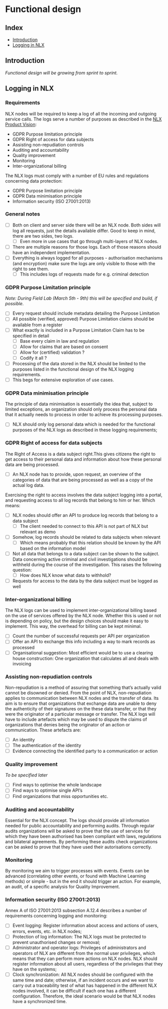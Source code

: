 # Functional design

## Index

* [Introduction](#introduction)
* [Logging in NLX](#logging-in-nlx)

## Introduction

_Functional design will be growing from sprint to sprint._

## Logging in NLX

### Requirements

NLX nodes will be required to keep a log of all the incoming and outgoing service calls. The logs serve a number of purposes as described in the [NLX Product Vision](./docs/content/functional/product-vision.md):
* GDPR Purpose limitation principle
* GDPR Right of access for data subjects
* Assisting non-repudiation controls
* Auditing and accountability
* Quality improvement
* Monitoring
* Inter-organizational billing

The NLX logs must comply with a number of EU rules and regulations concerning data protection:
* GDPR Purpose limitation principle
* GDPR Data minimisation principle
* Information security (ISO 27001:2013)


### General notes
- [ ] Both on client and server side there will be an NLX node. Both sides will log all requests, just the details available differ. Good to keep in mind, there are two sides, two logs.
  - [ ] Even more in use cases that go through multi-layers of NLX nodes.
- [ ] There are multiple reasons for those logs. Each of those reasons should have an independent implementation.
- [ ] Everything is always logged for all purposes - authorisation mechanisms (and encryption) make sure the logs are only visible to those with the right to see them.
  - [ ] This includes logs of requests made for e.g. criminal detection

### GDPR Purpose Limitation principle   

_Note: During Field Lab  (March 5th - 9th) this will be specified and build, if possible._
- [ ] Every request should include metadata detailing the Purpose Limitation
- [ ] All possible (verified, approved) Purpose Limitation claims should be available from a register
- [ ] What exactly is included in a Purpose Limitation Claim has to be specified in detail
  - [ ] Base every claim in law and regulation
  - [ ] Allow for claims that are based on consent
  - [ ] Allow for (certified) validation ?
  - [ ] Codify it all ?
- [ ] Processing of the data stored in the NLX should be limited to the purposes listed in the functional design of the NLX logging requirements.
- [ ] This begs for extensive exploration of use cases.

### GDPR Data minimisation principle   
The principle of data minimisation is essentially the idea that, subject to limited exceptions, an organization should only process the personal data that it actually needs to process in order to achieve its processing purposes.
- [ ] NLX should only log personal data which is needed for the functional purposes of the NLX logs as described in these logging requirements;

### GDPR Right of access for data subjects
The Right of Access is a data subject right.This gives citizens the right to get access to their personal data and information about how these personal data are being processed.
- [ ] An NLX node has to provide, upon request, an overview of the categories of data that are being processed as well as a copy of the actual log data.

Exercising the right to access involves the data subject logging into a portal, and requesting access to all log records that belong to him or her. Which means:
- [ ] NLX nodes should offer an API to produce log records that belong to a data subject
  - [ ] The client needed to connect to this API is not part of NLX but relevant as demo
- [ ] Somehow, log records should be related to data subjects when relevant
  - [ ] Which means probably that this relation should be known by the API based on the information model
- [ ] Not all data that belongs to a data subject can be shown to the subject. Data concerning active criminal and civil investigations should be withheld during the course of the investigation. This raises the following question:
  - [ ] How does NLX know what data to withhold?
- [ ] Requests for access to the data by the data subject must  be logged as well

### Inter-organizational billing
The NLX logs can be used to implement inter-organizational billing based on the use of services offered by the NLX node. Whether this is used or not is depending on policy, but the design choices should make it easy to implement. This way, the overhead for billing can be kept minimal.
- [ ] Count the number of successful requests per API per organization
- [ ] Offer an API to exchange this info including a way to mark records as processed
- [ ] Organisational suggestion: Most efficient would be to use a clearing house construction: One organization that calculates all and deals with invoicing

### Assisting non-repudiation controls
Non-repudiation is a method of assuring that something that’s actually valid cannot be disowned or denied. From the point of NLX, non-repudiation applies to communication between NLX nodes and the transfer of data. Its aim is to ensure that organizations that exchange data are unable to deny the authenticity of their signatures on the these data transfer, or that they were the originator of a particular message or transfer. The NLX logs will have to include artefacts which may be used to dispute the claims of organizations that denies being the originator of an action or communication. These artefacts are:
- [ ] An identity
- [ ] The authentication of the identity
- [ ] Evidence connecting the identified party to a communication or action

### Quality improvement
_To be specified later_
- [ ] Find ways to optimise the whole landscape
- [ ] Find ways to optimise single API’s
- [ ] Find organizations that miss opportunities etc.

### Auditing and accountability
Essential for the NLX concept. The logs should provide all information needed for public accountability and performing audits. Through regular audits organizations will be asked to prove that the use of services for which they have been authorised has been compliant with laws, regulations and bilateral agreements. By performing these audits check organizations can be asked to prove that they have used their autorisations correctly.

### Monitoring
By monitoring we aim to trigger processes with events. Events can be advanced (correlating other events, or found with Machine Learning methods) or simple - but in the end it should trigger an action. For example, an audit, of a specific analysis for Quality Improvement.

### Information security (ISO 27001:2013)
Annex A of ISO 27001:2013 subsection A.12.4 describes a number of requirements concerning logging and monitoring:
- [ ] Event logging: Register information about access and actions of users, errors, events, etc. in NLX nodes;
- [ ] Protection of log information: The NLX logs must be protected to prevent unauthorised changes or removal;
- [ ] Administrator and operator logs: Privileges of administrators and operators of NLX are different from the normal user privileges, which means that they can perform more actions on NLX nodes. NLX should register information about all users, regardless of the privileges that they have on the systems;
- [ ] Clock synchronization: All NLX nodes should be configured with the same time and date; otherwise, if an incident occurs and we want to carry out a traceability test of what has happened in the different NLX nodes involved, it can be difficult if each one has a different configuration. Therefore, the ideal scenario would be that NLX nodes have a synchronized time.
